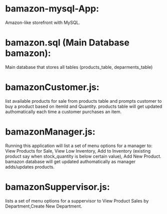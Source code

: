# bamazon-mysql-App:
Amazon-like storefront with MySQL. 

# bamazon.sql (Main Database bamazon):
  Main database that stores all tables (products_table, deparments_table)
# bamazonCustomer.js:
  list available products for sale from products table and prompts customer to buy a product based on itemId and Quantity.
  products table will get updated authomatically each time a customer purchases an item.
  
# bamazonManager.js:
  Running this application will list a set of menu options for a manager to:
  View Products for Sale, 
  View Low Inventory,
  Add to Inventory (existing product say when stock_quantity is below certain value),
  Add New Product.
  bamazon database will get updated authomatically as manager adds/updates products.
# bamazonSuppervisor.js:
  lists a set of menu options for a suppervisor to View Product Sales by Department,Create New Department.
  
  
  


